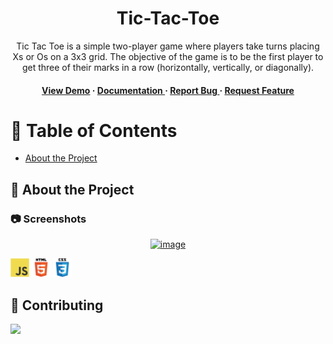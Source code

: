 <div align='center'>

<h1>Tic-Tac-Toe</h1>
<p>Tic Tac Toe is a simple two-player game where players take turns placing Xs or Os on a 3x3 grid. The objective of the game is to be the first player to get three of their marks in a row (horizontally, vertically, or diagonally).</p>

<h4> <a href=https://linneszyx.github.io/Tic-Tac-Toe/>View Demo</a> <span> · </span> <a href="https://github.com/linneszyx/Tic-Tac-Toe/blob/master/README.md"> Documentation </a> <span> · </span> <a href="https://github.com/linneszyx/Tic-Tac-Toe/issues"> Report Bug </a> <span> · </span> <a href="https://github.com/linneszyx/Tic-Tac-Toe/issues"> Request Feature </a> </h4>


</div>

# :notebook_with_decorative_cover: Table of Contents

- [About the Project](#star2-about-the-project)


## :star2: About the Project

### :camera: Screenshots
<div align="center"> <a href="https://linneszyx.github.io/Tic-Tac-Toe/"><img src="https://i.imgur.com/FXPheSa.png" alt='image' width='800'/></a> </div>


<a href="#"><img src=https://raw.githubusercontent.com/teamedwardforever/Readme-Generator/71f25dd8b98329b168142a6b782a107b75eab178/svg/Skills/Languages/javascript-original.svg alt="Javascript" width="30" /></a>
<a href="#"><img src=https://raw.githubusercontent.com/teamedwardforever/Readme-Generator/71f25dd8b98329b168142a6b782a107b75eab178/svg/Skills/Frontend/html5-original-wordmark.svg alt="HTML" width="30" /></a>
<a href="#"><img src=https://raw.githubusercontent.com/teamedwardforever/Readme-Generator/71f25dd8b98329b168142a6b782a107b75eab178/svg/Skills/Frontend/css3-original-wordmark.svg alt="Css" width="30" /></a>



## :wave: Contributing

<a href="https://github.com/linneszyx/Tic-Tac-Toe/graphs/contributors"> <img src="https://contrib.rocks/image?repo=Louis3797/awesome-readme-template" /> </a>

